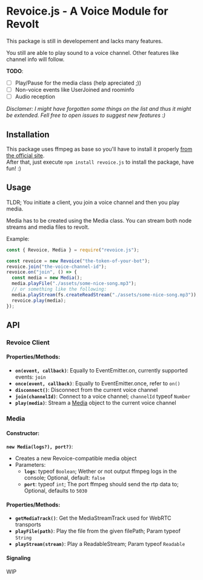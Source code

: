 # Revoice.js - A Voice Module for Revolt

This package is still in developement and lacks many features.

You still are able to play sound to a voice channel. Other features like channel info will follow.

**TODO**:

- [ ] Play/Pause for the media class (help apreciated ;))
- [ ] Non-voice events like UserJoined and roominfo
- [ ] Audio reception

*Disclamer: I might have forgotten some things on the list and thus it might be extended. Fell free to open issues to suggest new features :)*

## Installation

This package uses ffmpeg as base so you'll have to install it properly [from the official site](https://ffmpeg.org/).  
After that, just execute `npm install revoice.js` to install the package, have fun! :)

## Usage

TLDR; You initiate a client, you join a voice channel and then you play media.

Media has to be created using the Media class. You can stream both node streams and media files to revolt.

Example:

```JavaScript
const { Revoice, Media } = require("revoice.js");

const revoice = new Revoice("the-token-of-your-bot");
revoice.join("the-voice-channel-id");
revoice.on("join", () => {
  const media = new Media();
  media.playFile("./assets/some-nice-song.mp3");
  // or something like the following:
  media.playStream(fs.createReadStream("./assets/some-nice-song.mp3"));
  revoice.play(media);
});
```

## API

### Revoice Client

#### Properties/Methods:

- **`on(event, callback)`**: Equally to EventEmitter.on, currently supported events: `join`
- **`once(event, callback)`**: Equally to EventEmitter.once, refer to `on()`
- **`disconnect()`**: Disconnect from the current voice channel
- **`join(channelId)`**: Connect to a voice channel; `channelId` typeof `Number`
- **`play(media)`**: Stream a [Media](#Media) object to the current voice channel

### Media

#### Constructor:

**`new Media(logs?), port?)`**:

- Creates a new Revoice-compatible media object
- Parameters:
  - **`logs`**: typeof `Boolean`; Wether or not output ffmpeg logs in the console; Optional, default: `false`
  - **`port`**: typeof `int`; The port ffmpeg should send the rtp data to; Optional, defaults to `5030`

#### Properties/Methods:

- **`getMediaTrack()`**: Get the MediaStreamTrack used for WebRTC transports
- **`playFile(path)`**: Play the file from the given filePath; Param typeof `String`
- **`playStream(stream)`**: Play a ReadableStream; Param typeof `Readable`

#### Signaling

WIP
